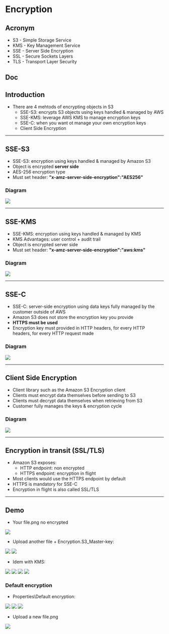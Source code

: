 # Encryption

## Acronym
* S3 - Simple Storage Service
* KMS - Key Management Service
* SSE - Server Side Encryption
* SSL - Secure Sockets Layers
* TLS - Transport Layer Security

## Doc

## Introduction
* There are 4 mehtods of encrypting objects in S3
    * SSE-S3: encrypts S3 objects using keys handled & managed by AWS
    * SSE-KMS: leverage AWS KMS to manage encryption keys
    * SSE-C: when you want ot manage your own encryption keys
    * Client Side Encryption

---

## SSE-S3
* SSE-S3: encryption using keys handled & managed by Amazon S3
* Object is encrypted **server side**
* AES-256 encryption type
* Must set header: **"x-amz-server-side-encryption":"AES256"**

### Diagram
[<img src="https://i.imgur.com/1jF9UIJ.png">](https://i.imgur.com/1jF9UIJ.png)

---

## SSE-KMS
* SSE-KMS: encryption using keys handled & managed by KMS
* KMS Advantages: user control + audit trail
* Object is encrypted server side
* Must set header: **"x-amz-server-side-encryption":"aws:kms"**

### Diagram
[<img src="https://i.imgur.com/InDlrVs.png">](https://i.imgur.com/InDlrVs.png)

---

## SSE-C
* SSE-C: server-side encryption using data keys fully managed by the customer outside of AWS
* Amazon S3 does not store the encryption key you provide
* **HTTPS must be used**
* Encryption key must provided in HTTP headers, for every HTTP headers, for every HTTP request made

### Diagram
[<img src="https://i.imgur.com/sK8CbHK.png">](https://i.imgur.com/sK8CbHK.png)

---

## Client Side Encryption
* Client library such as the Amazon S3 Encryption client
* Clients must encrypt data themselves before sending to S3
* Clients must decrypt data themselves when retrieving from S3
* Customer fully manages the keys & encryption cycle

### Diagram
[<img src="https://i.imgur.com/tSJjUdn.png">](https://i.imgur.com/tSJjUdn.png) 

---

## Encryption in transit (SSL/TLS)
* Amazon S3 exposes:
    * HTTP endpoint: non encrypted
    * HTTPS endpoint: encryption in flight
* Most clients would use the HTTPS endpoint by default
* HTTPS is mandatory for SSE-C
* Encryption in flight is also called SSL/TLS

---

## Demo
* Your file.png no encrypted

[<img src="https://i.imgur.com/ySxxeKX.png">](https://i.imgur.com/ySxxeKX.png)

* Upload another file + Encryption.S3_Master-key:

[<img src="https://i.imgur.com/iV7KT8u.png">](https://i.imgur.com/iV7KT8u.png)
[<img src="https://i.imgur.com/2sV4R0Y.png">](https://i.imgur.com/2sV4R0Y.png)

* Idem with KMS:

[<img src="https://i.imgur.com/J0Qfecc.png">](https://i.imgur.com/J0Qfecc.png)
[<img src="https://i.imgur.com/wBqhzPr.png">](https://i.imgur.com/wBqhzPr.png)
[<img src="https://i.imgur.com/fXT09b5.png">](https://i.imgur.com/fXT09b5.png)
[<img src="https://i.imgur.com/hqdDTpM.png">](https://i.imgur.com/hqdDTpM.png)

### Default encryption
* Properties\Default encryption:

[<img src="https://i.imgur.com/t0LglYx.png">](https://i.imgur.com/t0LglYx.png)
[<img src="https://i.imgur.com/6A2ro2G.png">](https://i.imgur.com/6A2ro2G.png)
[<img src="https://i.imgur.com/TAelpMM.png">](https://i.imgur.com/TAelpMM.png)

* Upload a new file.png

[<img src="https://i.imgur.com/JrcC71q.png">](https://i.imgur.com/JrcC71q.png)
